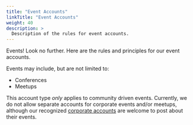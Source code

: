 ```yaml
---
title: "Event Accounts"
linkTitle: "Event Accounts"
weight: 40
description: >
  Description of the rules for event accounts.
---
```


Events! Look no further. Here are the rules and principles for
our event accounts.

Events may include, but are not limited to:

* Conferences
* Meetups

This account type _only_ applies to community driven events.
Currently, we do not allow separate accounts for corporate events
and/or meetups, although our recognized [corporate accounts](../corporate-accounts/) are
welcome to post about their events.
